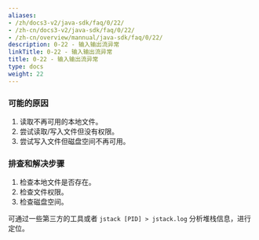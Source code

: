 ```yaml
---
aliases:
- /zh/docs3-v2/java-sdk/faq/0/22/
- /zh-cn/docs3-v2/java-sdk/faq/0/22/
- /zh-cn/overview/mannual/java-sdk/faq/0/22/
description: 0-22 - 输入输出流异常
linkTitle: 0-22 - 输入输出流异常
title: 0-22 - 输入输出流异常
type: docs
weight: 22
---
```








### 可能的原因

1. 读取不再可用的本地文件。
2. 尝试读取/写入文件但没有权限。
3. 尝试写入文件但磁盘空间不再可用。

### 排查和解决步骤

1. 检查本地文件是否存在。
2. 检查文件权限。
3. 检查磁盘空间。

可通过一些第三方的工具或者 `jstack [PID] > jstack.log` 分析堆栈信息，进行定位。
